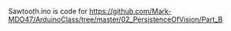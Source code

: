 Sawtooth.ino is code for https://github.com/Mark-MDO47/ArduinoClass/tree/master/02_PersistenceOfVision/Part_B
